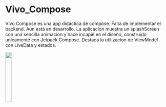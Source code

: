 # Vivo_Compose

Vivo Compose es una app didáctica de compose. Falta de implementar el backend. Aun está en desarrollo.
La aplicacion muestra un splashScreen con una sencilla animacion y hace incapié en el diseño, construido unicamente con Jetpack Compose.
Destaca la utilizacion de ViewModel con LiveData y estados.


<img src="https://s12.gifyu.com/images/2023-04-20-09-49-51.gif" width="20%">

